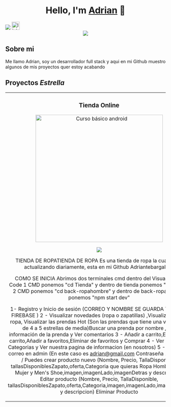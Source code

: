 <div align="center">
<h1 align="center">Hello, I'm <a href="https://www.linkedin.com/in/adrian-tebar-galvez-970b62203/">Adrian</a> 👋</h1>
</div>
<img src="https://i.imgur.com/VNWa8v6.png">


<a href="https://www.linkedin.com/in/adrian-tebar-galvez-970b62203/" target="_blank">
    <img src="https://img.shields.io/static/v1?message=LinkedIn&logo=linkedin&label=&color=0077B5&logoColor=white&labelColor=&style=for-the-badge" height="25" alt="linkedin logo" />
</a>

<div align="center">
  <img src="https://visitor-badge.laobi.icu/badge?page_id=Adriantebargalvez.Adriantebargalvez&" />
</div>

## Sobre mi

Me llamo Adrian, soy un desarrollador full stack y aqui en mi Github muestro algunos de mis proyectos quer estoy acabando 
<br>

## Proyectos *Estrella*
<table>
<tr>
<td width="50%">
<h3 align="center">Tienda Online</h3>
<div align="center">
<a href="https://github.com/Adriantebargalvez/PROJECTS/tree/main/AngularClase" target="_blank"><img src="https://i.imgur.com/Jji0CIE.jpg" width="400" alt="Curso básico android"></a>
<p>
<a href="https://github.com/Adriantebargalvez/PROJECTS/tree/main/AngularClase" target="_blank">
   
<img src="https://img.shields.io/badge/CÓDIGO-ff9?style=for-the-badge&logo=github&logoColor=black">
</a>
</p>
<p>
TIENDA DE ROPATIENDA DE ROPA
Es una tienda de ropa la cual estoy actualizando diariamente, esta en mi Github Adriantebargalvez 

COMO SE INICIA
Abrimos dos terminales cmd dentro del Visual Studio Code
1 CMD ponemos "cd Tienda" y dentro de tienda ponemos "ng serve"
2 CMD ponemos "cd back-ropahombre" y dentro de back-ropahombre ponemos "npm start dev"

1- Registro y Inicio de sesión (CORREO Y NOMBRE SE GUARDA TODO EN FIREBASE ) 
2 - Visualizar novedades (ropa o zapatillas) ,Visualización de ropa, Visualizar las prendas Hot (Son las prendas que tiene una valoracion de 4 a 5 estrellas de media)Buscar una prenda por nombre , Ver información de la prenda y Ver comentarios
3 - Añadir a carrito,Eliminar de carrito,Añadir a favoritos,Eliminar de favoritos y Comprar
4 - Ver Perfil, Ver Categorias y Ver nuestra pagina de informacion (en nosotros)
5 - Tienes un correo en admin (En este caso es adrian@gmail.com Contraseña 123456)
 |
 \/
Puedes crear producto nuevo (Nombre, Precio, TallaDisponible, tallasDisponiblesZapato,oferta,Categoria que quieras Ropa Hombre, Ropa Mujer y Men's Shoe,imagen,imagenLado,imagenDetras y descripcion)
Editar producto (Nombre, Precio, TallaDisponible, tallasDisponiblesZapato,oferta,Categoria,imagen,imagenLado,imagenDetras y descripcion)
Eliminar Producto</p>
</div>
                                                                                      
</td>
